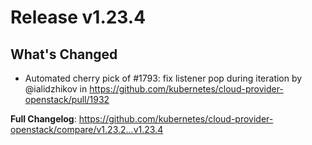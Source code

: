 # Release v1.23.4
## What's Changed
* Automated cherry pick of #1793: fix listener pop during iteration by @ialidzhikov in https://github.com/kubernetes/cloud-provider-openstack/pull/1932


**Full Changelog**: https://github.com/kubernetes/cloud-provider-openstack/compare/v1.23.2...v1.23.4